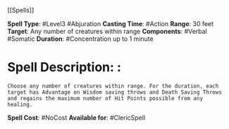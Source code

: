 [[Spells]]

**Spell Type**: #Level3 #Abjuration 
**Casting Time**: #Action 
**Range**: 30 feet
**Target**: Any number of creatures within range
**Components**: #Verbal #Somatic 
**Duration**: #Concentration up to 1 minute

# Spell Description: : 
	Choose any number of creatures within range. For the duration, each target has Advantage on Wisdom saving throws and Death Saving Throws and regains the maximum number of Hit Points possible from any healing.

**Spell Cost**: #NoCost 
**Available for**: #ClericSpell 